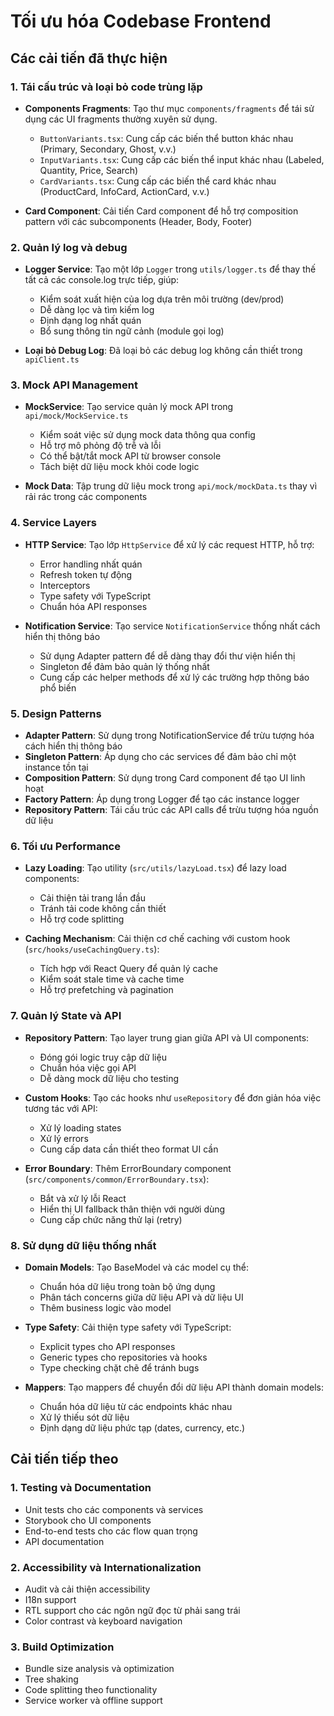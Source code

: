 # Tối ưu hóa Codebase Frontend

## Các cải tiến đã thực hiện

### 1. Tái cấu trúc và loại bỏ code trùng lặp

- **Components Fragments**: Tạo thư mục `components/fragments` để tái sử dụng các UI fragments thường xuyên sử dụng.
  - `ButtonVariants.tsx`: Cung cấp các biến thể button khác nhau (Primary, Secondary, Ghost, v.v.)
  - `InputVariants.tsx`: Cung cấp các biến thể input khác nhau (Labeled, Quantity, Price, Search)
  - `CardVariants.tsx`: Cung cấp các biến thể card khác nhau (ProductCard, InfoCard, ActionCard, v.v.)

- **Card Component**: Cải tiến Card component để hỗ trợ composition pattern với các subcomponents (Header, Body, Footer)

### 2. Quản lý log và debug

- **Logger Service**: Tạo một lớp `Logger` trong `utils/logger.ts` để thay thế tất cả các console.log trực tiếp, giúp:
  - Kiểm soát xuất hiện của log dựa trên môi trường (dev/prod)
  - Dễ dàng lọc và tìm kiếm log
  - Định dạng log nhất quán
  - Bổ sung thông tin ngữ cảnh (module gọi log)

- **Loại bỏ Debug Log**: Đã loại bỏ các debug log không cần thiết trong `apiClient.ts`

### 3. Mock API Management

- **MockService**: Tạo service quản lý mock API trong `api/mock/MockService.ts`
  - Kiểm soát việc sử dụng mock data thông qua config
  - Hỗ trợ mô phỏng độ trễ và lỗi
  - Có thể bật/tắt mock API từ browser console
  - Tách biệt dữ liệu mock khỏi code logic

- **Mock Data**: Tập trung dữ liệu mock trong `api/mock/mockData.ts` thay vì rải rác trong các components

### 4. Service Layers

- **HTTP Service**: Tạo lớp `HttpService` để xử lý các request HTTP, hỗ trợ:
  - Error handling nhất quán
  - Refresh token tự động
  - Interceptors
  - Type safety với TypeScript
  - Chuẩn hóa API responses

- **Notification Service**: Tạo service `NotificationService` thống nhất cách hiển thị thông báo
  - Sử dụng Adapter pattern để dễ dàng thay đổi thư viện hiển thị
  - Singleton để đảm bảo quản lý thống nhất
  - Cung cấp các helper methods để xử lý các trường hợp thông báo phổ biến

### 5. Design Patterns

- **Adapter Pattern**: Sử dụng trong NotificationService để trừu tượng hóa cách hiển thị thông báo
- **Singleton Pattern**: Áp dụng cho các services để đảm bảo chỉ một instance tồn tại
- **Composition Pattern**: Sử dụng trong Card component để tạo UI linh hoạt
- **Factory Pattern**: Áp dụng trong Logger để tạo các instance logger
- **Repository Pattern**: Tái cấu trúc các API calls để trừu tượng hóa nguồn dữ liệu

### 6. Tối ưu Performance

- **Lazy Loading**: Tạo utility (`src/utils/lazyLoad.tsx`) để lazy load components:
  - Cải thiện tải trang lần đầu
  - Tránh tải code không cần thiết
  - Hỗ trợ code splitting

- **Caching Mechanism**: Cải thiện cơ chế caching với custom hook (`src/hooks/useCachingQuery.ts`):
  - Tích hợp với React Query để quản lý cache
  - Kiểm soát stale time và cache time
  - Hỗ trợ prefetching và pagination

### 7. Quản lý State và API

- **Repository Pattern**: Tạo layer trung gian giữa API và UI components:
  - Đóng gói logic truy cập dữ liệu
  - Chuẩn hóa việc gọi API
  - Dễ dàng mock dữ liệu cho testing

- **Custom Hooks**: Tạo các hooks như `useRepository` để đơn giản hóa việc tương tác với API:
  - Xử lý loading states
  - Xử lý errors
  - Cung cấp data cần thiết theo format UI cần

- **Error Boundary**: Thêm ErrorBoundary component (`src/components/common/ErrorBoundary.tsx`):
  - Bắt và xử lý lỗi React
  - Hiển thị UI fallback thân thiện với người dùng
  - Cung cấp chức năng thử lại (retry)

### 8. Sử dụng dữ liệu thống nhất

- **Domain Models**: Tạo BaseModel và các model cụ thể:
  - Chuẩn hóa dữ liệu trong toàn bộ ứng dụng
  - Phân tách concerns giữa dữ liệu API và dữ liệu UI
  - Thêm business logic vào model

- **Type Safety**: Cải thiện type safety với TypeScript:
  - Explicit types cho API responses
  - Generic types cho repositories và hooks
  - Type checking chặt chẽ để tránh bugs

- **Mappers**: Tạo mappers để chuyển đổi dữ liệu API thành domain models:
  - Chuẩn hóa dữ liệu từ các endpoints khác nhau
  - Xử lý thiếu sót dữ liệu
  - Định dạng dữ liệu phức tạp (dates, currency, etc.)

## Cải tiến tiếp theo

### 1. Testing và Documentation

- Unit tests cho các components và services
- Storybook cho UI components
- End-to-end tests cho các flow quan trọng
- API documentation

### 2. Accessibility và Internationalization

- Audit và cải thiện accessibility
- I18n support
- RTL support cho các ngôn ngữ đọc từ phải sang trái
- Color contrast và keyboard navigation

### 3. Build Optimization

- Bundle size analysis và optimization
- Tree shaking
- Code splitting theo functionality
- Service worker và offline support 